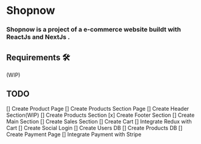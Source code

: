 

# Shopnow

### Shopnow is a project of a e-commerce website buildt with ReactJs and NextJs .


## Requirements 🛠

(WIP)


## TODO

[] Create Product Page
[] Create Products Section Page
[] Create Header Section(WIP)
[] Create Products Section
[x] Create Footer Section
[] Create Main Section
[] Create Sales Section 
[] Create Cart 
[] Integrate Redux with Cart
[] Create Social Login
[] Create Users DB
[] Create Products DB
[] Create Payment Page
[] Integrate Payment with Stripe

